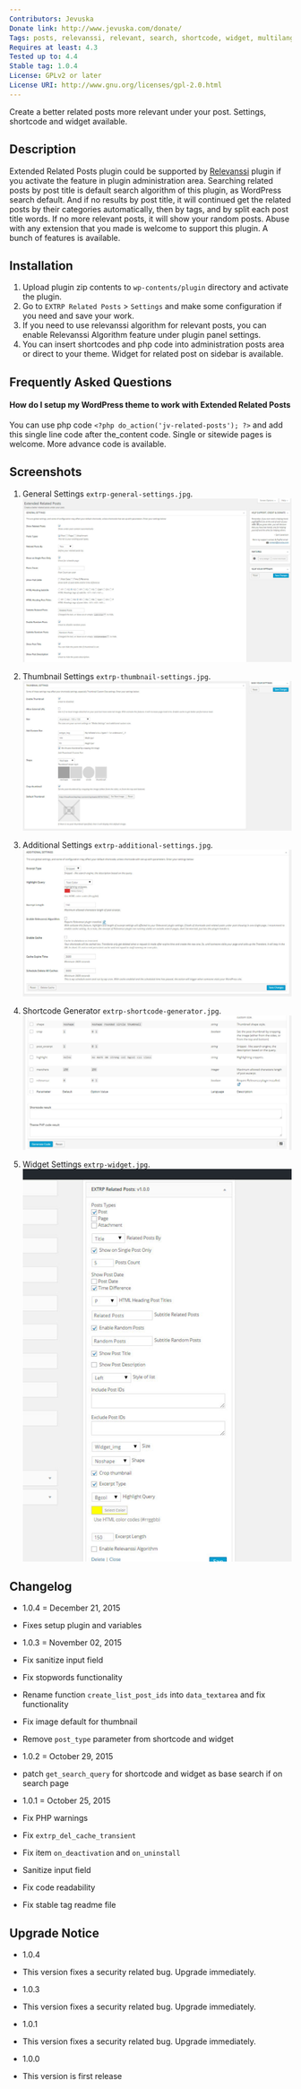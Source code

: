 ```yaml
---
Contributors: Jevuska
Donate link: http://www.jevuska.com/donate/
Tags: posts, relevanssi, relevant, search, shortcode, widget, multilanguage, thumbnail
Requires at least: 4.3
Tested up to: 4.4
Stable tag: 1.0.4
License: GPLv2 or later
License URI: http://www.gnu.org/licenses/gpl-2.0.html
---
```


Create a better related posts more relevant under your post. Settings, shortcode and widget available.

## Description
Extended Related Posts plugin could be supported by [Relevanssi](https://wordpress.org/plugins/relevanssi/) plugin if you activate the feature in plugin administration area. Searching related posts by post title is default search algorithm of this plugin, as WordPress search default. And if no results by post title, it will continued get the related posts by their categories automatically, then by tags, and by split each post title words. If no more relevant posts, it will show your random posts. Abuse with any extension that you made is welcome to support this plugin. A bunch of features is available.

## Installation
1. Upload plugin zip contents to `wp-contents/plugin` directory and activate the plugin.
2. Go to `EXTRP Related Posts` > `Settings` and make some configuration if you need and save your work.
3. If you need to use relevanssi algorithm for relevant posts, you can enable Relevanssi Algorithm feature under plugin panel settings.
4. You can insert shortcodes and php code into administration posts area or direct to your theme. Widget for related post on sidebar is available.

## Frequently Asked Questions
#### How do I setup my WordPress theme to work with Extended Related Posts

You can use php code `<?php do_action('jv-related-posts'); ?>` and add this single line code after the_content code. Single or sitewide pages is welcome. More advance code is available.

## Screenshots
1. General Settings `extrp-general-settings.jpg`.
![screenshot 1](lib/assets/images/screenshots/extrp-general-settings.jpg)

2. Thumbnail Settings `extrp-thumbnail-settings.jpg`.
![screenshot 2](lib/assets/images/screenshots/extrp-thumbnail-settings.jpg)

3. Additional Settings `extrp-additional-settings.jpg`.
![screenshot 3](lib/assets/images/screenshots/extrp-additional-settings.jpg)

4. Shortcode Generator `extrp-shortcode-generator.jpg`.
![screenshot 4](lib/assets/images/screenshots/extrp-shortcode-generator.jpg)

5. Widget Settings `extrp-widget.jpg`.
![screenshot 4](lib/assets/images/screenshots/extrp-widget.jpg)

## Changelog
* 1.0.4 = December 21, 2015
 * Fixes setup plugin and variables
 
* 1.0.3 = November 02, 2015
 * Fix sanitize input field
 * Fix stopwords functionality
 * Rename function `create_list_post_ids` into `data_textarea` and fix functionality
 * Fix image default for thumbnail
 * Remove `post_type` parameter from shortcode and widget

* 1.0.2 = October 29, 2015
 * patch `get_search_query` for shortcode and widget as base search if on search page

* 1.0.1 = October 25, 2015
 * Fix PHP warnings
 * Fix `extrp_del_cache_transient`
 * Fix item `on_deactivation` and `on_uninstall`
 * Sanitize input field
 * Fix code readability
 * Fix stable tag readme file

## Upgrade Notice
* 1.0.4
 * This version fixes a security related bug. Upgrade immediately.
 
* 1.0.3
 * This version fixes a security related bug. Upgrade immediately.
 
* 1.0.1
 * This version fixes a security related bug. Upgrade immediately.

* 1.0.0
 * This version is first release